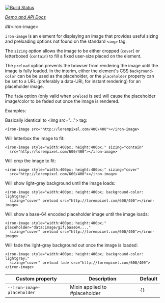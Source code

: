 
<!---

This README is automatically generated from the comments in these files:
iron-image.html

Edit those files, and our readme bot will duplicate them over here!
Edit this file, and the bot will squash your changes :)

-->

[![Build Status](https://travis-ci.org/PolymerElements/iron-image.svg?branch=master)](https://travis-ci.org/PolymerElements/iron-image)

_[Demo and API Docs](https://elements.polymer-project.org/elements/iron-image)_


##&lt;iron-image&gt;


`iron-image` is an element for displaying an image that provides useful sizing and
preloading options not found on the standard `<img>` tag.

The `sizing` option allows the image to be either cropped (`cover`) or
letterboxed (`contain`) to fill a fixed user-size placed on the element.

The `preload` option prevents the browser from rendering the image until the
image is fully loaded.  In the interim, either the element's CSS `background-color`
can be be used as the placeholder, or the `placeholder` property can be
set to a URL (preferably a data-URI, for instant rendering) for an
placeholder image.

The `fade` option (only valid when `preload` is set) will cause the placeholder
image/color to be faded out once the image is rendered.

Examples:

  Basically identical to &lt;img src="..."&gt; tag:

    <iron-image src="http://lorempixel.com/400/400"></iron-image>

  Will letterbox the image to fit:

    <iron-image style="width:400px; height:400px;" sizing="contain"
      src="http://lorempixel.com/600/400"></iron-image>

  Will crop the image to fit:

    <iron-image style="width:400px; height:400px;" sizing="cover"
      src="http://lorempixel.com/600/400"></iron-image>

  Will show light-gray background until the image loads:

    <iron-image style="width:400px; height:400px; background-color: lightgray;"
      sizing="cover" preload src="http://lorempixel.com/600/400"></iron-image>

  Will show a base-64 encoded placeholder image until the image loads:

    <iron-image style="width:400px; height:400px;" placeholder="data:image/gif;base64,..."
      sizing="cover" preload src="http://lorempixel.com/600/400"></iron-image>

  Will fade the light-gray background out once the image is loaded:

    <iron-image style="width:400px; height:400px; background-color: lightgray;"
      sizing="cover" preload fade src="http://lorempixel.com/600/400"></iron-image>

Custom property | Description | Default
----------------|-------------|----------
`--iron-image-placeholder` | Mixin applied to #placeholder | `{}`


